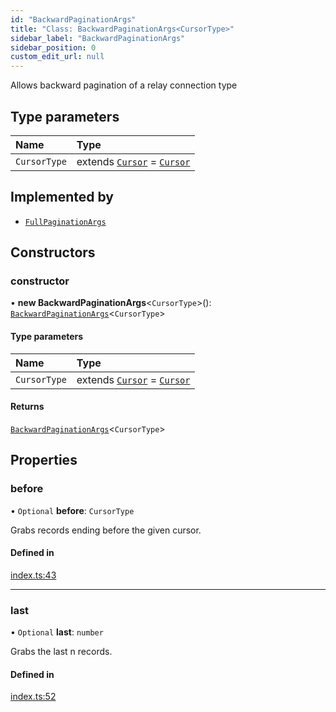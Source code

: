 ```yaml
---
id: "BackwardPaginationArgs"
title: "Class: BackwardPaginationArgs<CursorType>"
sidebar_label: "BackwardPaginationArgs"
sidebar_position: 0
custom_edit_url: null
---
```


Allows backward pagination of a relay connection type

## Type parameters

| Name | Type |
| :------ | :------ |
| `CursorType` | extends [`Cursor`](../interfaces/Cursor.md) = [`Cursor`](../interfaces/Cursor.md) |

## Implemented by

- [`FullPaginationArgs`](FullPaginationArgs.md)

## Constructors

### constructor

• **new BackwardPaginationArgs**\<`CursorType`\>(): [`BackwardPaginationArgs`](BackwardPaginationArgs.md)\<`CursorType`\>

#### Type parameters

| Name | Type |
| :------ | :------ |
| `CursorType` | extends [`Cursor`](../interfaces/Cursor.md) = [`Cursor`](../interfaces/Cursor.md) |

#### Returns

[`BackwardPaginationArgs`](BackwardPaginationArgs.md)\<`CursorType`\>

## Properties

### before

• `Optional` **before**: `CursorType`

Grabs records ending before the given cursor.

#### Defined in

[index.ts:43](https://github.com/johnsonjo4531/typegraphql-relay-connections/blob/62106af/src/index.ts#L43)

___

### last

• `Optional` **last**: `number`

Grabs the last n records.

#### Defined in

[index.ts:52](https://github.com/johnsonjo4531/typegraphql-relay-connections/blob/62106af/src/index.ts#L52)
